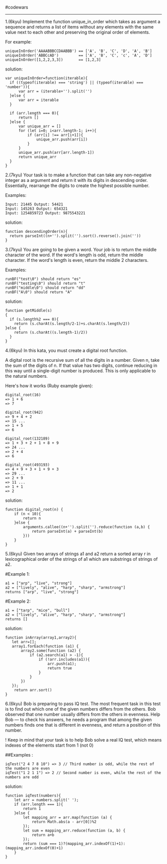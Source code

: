#codewars

***

1.(6kyu) Implement the function unique_in_order which takes as argument a sequence and returns a list of items without any elements with the same value next to each other and preserving the original order of elements.

For example:

    uniqueInOrder('AAAABBBCCDAABBB') == ['A', 'B', 'C', 'D', 'A', 'B']
    uniqueInOrder('ABBCcAD')         == ['A', 'B', 'C', 'c', 'A', 'D']
    uniqueInOrder([1,2,2,3,3])       == [1,2,3]

solution:

    var uniqueInOrder=function(iterable){
      if ((typeof(iterable) === 'string') || (typeof(iterable) === 'number')){
          var arr = (iterable+'').split('')
      }else {
          var arr = iterable
      }

      if (arr.length === 0){
          return []
      }else {
          var unique_arr = []
          for (let i=0; i<arr.length-1; i++){
              if (arr[i] !== arr[i+1]){
                  unique_arr.push(arr[i])
              }
          }
          unique_arr.push(arr[arr.length-1])
          return unique_arr
      }
    }

2.(7kyu) Your task is to make a function that can take any non-negative integer as a argument and return it with its digits in descending order. Essentially, rearrange the digits to create the highest possible number.

Examples:

    Input: 21445 Output: 54421
    Input: 145263 Output: 654321
    Input: 1254859723 Output: 9875543221

solution:

    function descendingOrder(n){
      return parseInt((n+'').split('').sort().reverse().join(''))
    }

3.(7kyu) You are going to be given a word. Your job is to return the middle character of the word. If the word's length is odd, return the middle character. If the word's length is even, return the middle 2 characters.

Examples:

    runBF("test\0") should return "es"
    runBF("testing\0") should return "t"
    runBF("middle\0") should return "dd"
    runBF("A\0") should return "A"

solution:

    function getMiddle(s)
    {
      if (s.length%2 === 0){
        return (s.charAt(s.length/2-1)+s.charAt(s.length/2))
    }else {
        return (s.charAt((s.length-1)/2))
      }
    }

4.(6kyu) In this kata, you must create a digital root function.

A digital root is the recursive sum of all the digits in a number. Given n, take the sum of the digits of n. If that value has two digits, continue reducing in this way until a single-digit number is produced. This is only applicable to the natural numbers.

Here's how it works (Ruby example given):

    digital_root(16)
    => 1 + 6
    => 7

    digital_root(942)
    => 9 + 4 + 2
    => 15 ...
    => 1 + 5
    => 6

    digital_root(132189)
    => 1 + 3 + 2 + 1 + 8 + 9
    => 24 ...
    => 2 + 4
    => 6

    digital_root(493193)
    => 4 + 9 + 3 + 1 + 9 + 3
    => 29 ...
    => 2 + 9
    => 11 ...
    => 1 + 1
    => 2

solution:

    function digital_root(n) {
        if (n < 10){
            return n
        }else {
            arguments.callee((n+'').split('').reduce(function (a,b) {
                return parseInt(a) + parseInt(b)
            }))
        }
    }

5.(6kyu) Given two arrays of strings a1 and a2 return a sorted array r in lexicographical order of the strings of a1 which are substrings of strings of a2.

#Example 1:

    a1 = ["arp", "live", "strong"]
    a2 = ["lively", "alive", "harp", "sharp", "armstrong"]
    returns ["arp", "live", "strong"]

#Example 2:

    a1 = ["tarp", "mice", "bull"]
    a2 = ["lively", "alive", "harp", "sharp", "armstrong"]
    returns []

solution:

    function inArray(array1,array2){
       let arr=[];
       array1.forEach(function (a1) {
           array2.some(function (a2) {
               if (a2.search(a1) > -1){
                   if (!arr.includes(a1)){
                       arr.push(a1);
                       return true
                   }
               }
           })
       });
        return arr.sort()
    }

6.(6kyu) Bob is preparing to pass IQ test. The most frequent task in this test is to find out which one of the given numbers differs from the others. Bob observed that one number usually differs from the others in evenness. Help Bob — to check his answers, he needs a program that among the given numbers finds one that is different in evenness, and return a position of this number.

! Keep in mind that your task is to help Bob solve a real IQ test, which means indexes of the elements start from 1 (not 0)

##Examples :

    iqTest("2 4 7 8 10") => 3 // Third number is odd, while the rest of the numbers are even
    iqTest("1 2 1 1") => 2 // Second number is even, while the rest of the numbers are odd

solution:

    function iqTest(numbers){
        let arr = numbers.split(' ');
        if (arr.length === 1){
            return 1
        }else {
            let mapping_arr = arr.map(function (a) {
                return Math.abs(a - arr[0])%2
            });
            let sum = mapping_arr.reduce(function (a, b) {
                return a+b
            });
            return (sum === 1)?(mapping_arr.indexOf(1)+1):(mapping_arr.indexOf(0)+1)
        }
    }